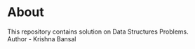 # About
This repository contains solution on Data Structures Problems.
<br>
Author - Krishna Bansal
